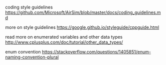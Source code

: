 coding style guidelines
https://github.com/Microsoft/AirSim/blob/master/docs/coding_guidelines.md

more on style guidelines
https://google.github.io/styleguide/cppguide.html

read more on enumerated variables and other data types
http://www.cplusplus.com/doc/tutorial/other_data_types/

enum convention
https://stackoverflow.com/questions/1405851/enum-naming-convention-plural
